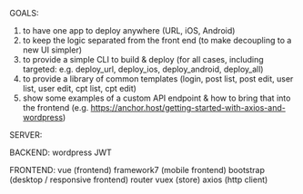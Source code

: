 GOALS:
1. to have one app to deploy anywhere (URL, iOS, Android)
2. to keep the logic separated from the front end (to make decoupling to a new UI simpler)
3. to provide a simple CLI to build & deploy (for all cases, including targeted: e.g. deploy_url, deploy_ios, deploy_android, deploy_all)
4. to provide a library of common templates (login, post list, post edit, user list, user edit, cpt list, cpt edit)
5. show some examples of a custom API endpoint & how to bring that into the frontend (e.g. https://anchor.host/getting-started-with-axios-and-wordpress)


SERVER:


BACKEND:
wordpress
JWT


FRONTEND:
vue (frontend)
framework7 (mobile frontend)
bootstrap (desktop / responsive frontend)
router
vuex (store)
axios (http client)
